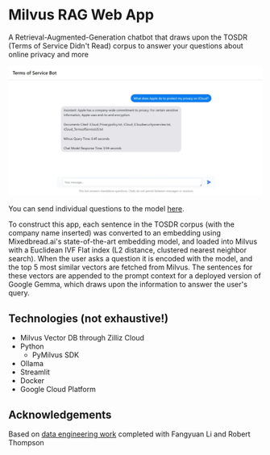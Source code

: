 # Milvus RAG Web App

A Retrieval-Augmented-Generation chatbot that draws upon the TOSDR (Terms of Service Didn't Read) corpus to answer your questions about online privacy and more

![1718509238432](image/README/1718509238432.png)

You can send individual questions to the model [here](http://ijyliu.github.io/milvus-rag-web-app-loading-page/loading.html).

To construct this app, each sentence in the TOSDR corpus (with the company name inserted) was converted to an embedding using Mixedbread.ai's state-of-the-art embedding model, and loaded into Milvus with a Euclidean IVF Flat index (L2 distance, clustered nearest neighbor search). When the user asks a question it is encoded with the model, and the top 5 most similar vectors are fetched from Milvus. The sentences for these vectors are appended to the prompt context for a deployed version of Google Gemma, which draws upon the information to answer the user's query.

## Technologies (not exhaustive!)

- Milvus Vector DB through Zilliz Cloud
- Python
  - PyMilvus SDK
- Ollama
- Streamlit
- Docker
- Google Cloud Platform

## Acknowledgements

Based on [data engineering work](https://github.com/ijyliu/data-engineering-project) completed with Fangyuan Li and Robert Thompson
